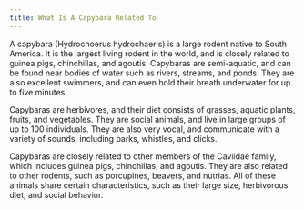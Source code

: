 ```yaml
---
title: What Is A Capybara Related To
---
```


A capybara (Hydrochoerus hydrochaeris) is a large rodent native to South America. It is the largest living rodent in the world, and is closely related to guinea pigs, chinchillas, and agoutis. Capybaras are semi-aquatic, and can be found near bodies of water such as rivers, streams, and ponds. They are also excellent swimmers, and can even hold their breath underwater for up to five minutes.

Capybaras are herbivores, and their diet consists of grasses, aquatic plants, fruits, and vegetables. They are social animals, and live in large groups of up to 100 individuals. They are also very vocal, and communicate with a variety of sounds, including barks, whistles, and clicks.

Capybaras are closely related to other members of the Caviidae family, which includes guinea pigs, chinchillas, and agoutis. They are also related to other rodents, such as porcupines, beavers, and nutrias. All of these animals share certain characteristics, such as their large size, herbivorous diet, and social behavior.